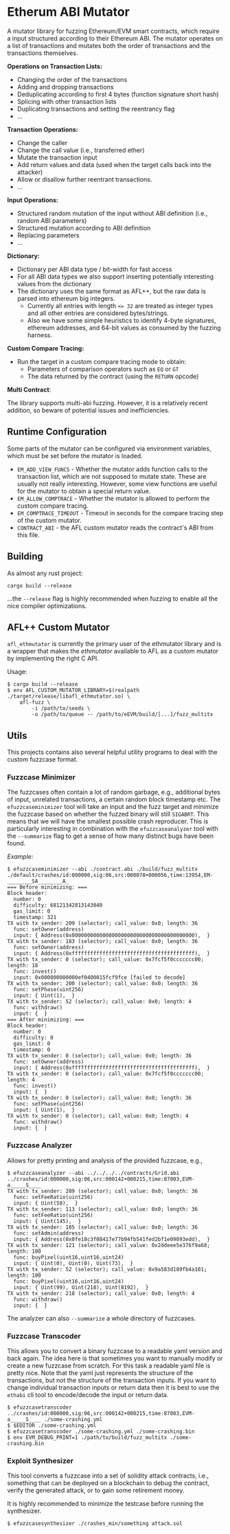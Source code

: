 # Etherum ABI Mutator

A mutator library for fuzzing Ethereum/EVM smart contracts, which require a
input structured according to their Ethereum ABI. The mutator operates on a
list of transactions and mutates both the order of transactions and the
transactions themselves.

**Operations on Transaction Lists:**

* Changing the order of the transactions
* Adding and dropping transactions
* Deduplicating according to first 4 bytes (function signature short hash)
* Splicing with other transaction lists
* Duplicating transactions and setting the reentrancy flag
* ...

**Transaction Operations:**

* Change the caller
* Change the call value (i.e., transferred ether)
* Mutate the transaction input
* Add return values and data (used when the target calls back into the
  attacker)
* Allow or disallow further reentrant transactions.
* ...

**Input Operations:**

* Structured random mutation of the input without ABI definition (i.e., random
  ABI parameters)
* Structured mutation according to ABI definition
* Replacing parameters
* ...

**Dictionary:**

* Dictionary per ABI data type / bit-width for fast access
* For all ABI data types we also support inserting potentially interesting values from the dictionary
* The dictionary uses the same format as AFL++, but the raw data is parsed into
  ethereum big integers.
    * Currently all entries with length `<= 32` are treated as integer types
      and all other entries are considered bytes/strings.
    * Also we have some simple heuristics to identify 4-byte signatures, ethereum 
      addresses, and 64-bit values as consumed by the fuzzing harness.
      
**Custom Compare Tracing:**

* Run the target in a custom compare tracing mode to obtain:
    * Parameters of comparison operators such as `EQ` or `GT`
    * The data returned by the contract (using the `RETURN` opcode)


**Multi Contract**:

The library supports multi-abi fuzzing. However, it is a relatively recent
addition, so beware of potential issues and inefficiencies.


## Runtime Configuration

Some parts of the mutator can be configured via environment variables, which
must be set before the mutator is loaded.

* `EM_ADD_VIEW_FUNCS` - Whether the mutator adds function calls to the
  transaction list, which are not supposed to mutate state. These are usually
  not really interesting. However, some view functions are useful for the
  mutator to obtain a special return value.
* `EM_ALLOW_COMPTRACE` - Whether the mutator is allowed to perform the custom
  compare tracing.
* `EM_COMPTRACE_TIMEOUT` - Timeout in seconds for the compare tracing step of
  the custom mutator.
* `CONTRACT_ABI` - the AFL custom mutator reads the contract's ABI from this
  file.

## Building

As almost any rust project:

```
cargo build --release
```

...the `--release` flag is highly recommended when fuzzing to enable all the
nice compiler optimizations.


## AFL++ Custom Mutator

`afl_ethmutator` is currently the primary user of the ethmutator library and is
a wrapper that makes the *ethmutator* available to AFL as a custom mutator by
implementing the right C API.

Usage:

```
$ cargo build --release
$ env AFL_CUSTOM_MUTATOR_LIBRARY=$(realpath ./target/release/libafl_ethmutator.so) \
    afl-fuzz \
        -i /path/to/seeds \
        -o /path/to/queue -- /path/to/eEVM/build/[...]/fuzz_multitx

```

## Utils

This projects contains also several helpful utility programs to deal with the
custom fuzzcase format.

### Fuzzcase Minimizer

The fuzzcases often contain a lot of random garbage, e.g., additional bytes of
input, unrelated transactions, a certain random block timestamp etc. The
`efuzzcaseminimizer` tool will take an input and the fuzz target and minimize
the fuzzcase based on whether the fuzzed binary will still `SIGABRT`. This
means that we will have the smallest possible crash reproducer. This is
particularly interesting in combination with the `efuzzcaseanalyzer` tool with
the `--summarize` flag to get a sense of how many distinct bugs have been
found.

*Example:*

```
$ efuzzcaseminimizer --abi ./contract.abi ./build/fuzz_multitx ./default/crashes/id:000000,sig:06,src:000078+000056,time:13954,EM-________SA________A_
=== Before minimizing: ===
Block header:
  number: 0
  difficulty: 68121342813143040
  gas_limit: 0
  timestamp: 321
TX with tx_sender: 209 (selector); call_value: 0x0; length: 36
  func: setOwner(address)
  input: { Address(0x0000000000000000000000000000000000000000),  }
TX with tx_sender: 183 (selector); call_value: 0x0; length: 36
  func: setOwner(address)
  input: { Address(0xffffffffffffffffffffffffffffffffffffffff),  }
TX with tx_sender: 0 (selector); call_value: 0x7fcf5f0ccccccc00; length: 18
  func: invest()
  input: 0x000000000000ef0400015fcf9fce [failed to decode]
TX with tx_sender: 200 (selector); call_value: 0x0; length: 36
  func: setPhase(uint256)
  input: { Uint(1),  }
TX with tx_sender: 52 (selector); call_value: 0x0; length: 4
  func: withdraw()
  input: {  }
=== After minimizing: ===
Block header:
  number: 0
  difficulty: 0
  gas_limit: 0
  timestamp: 0
TX with tx_sender: 0 (selector); call_value: 0x0; length: 36
  func: setOwner(address)
  input: { Address(0xffffffffffffffffffffffffffffffffffffffff),  }
TX with tx_sender: 0 (selector); call_value: 0x7fcf5f0ccccccc00; length: 4
  func: invest()
  input: {  }
TX with tx_sender: 0 (selector); call_value: 0x0; length: 36
  func: setPhase(uint256)
  input: { Uint(1),  }
TX with tx_sender: 0 (selector); call_value: 0x0; length: 4
  func: withdraw()
  input: {  }
```


### Fuzzcase Analyzer

Allows for pretty printing and analysis of the provided fuzzcase, e.g.,

```
$ efuzzcaseanalyzer --abi ../../../../contracts/Grid.abi ../crashes/id:000000,sig:06,src:000142+000215,time:87003,EVM-a_____S____
TX with tx_sender: 209 (selector); call_value: 0x0; length: 36
  func: setFeeRatio(uint256)
  input: { Uint(58),  }
TX with tx_sender: 113 (selector); call_value: 0x0; length: 36
  func: setFeeRatio(uint256)
  input: { Uint(145),  }
TX with tx_sender: 185 (selector); call_value: 0x0; length: 36
  func: setAdmin(address)
  input: { Address(0x0fe18c3f08417e77b94fb541fed2bf1e09093edd),  }
TX with tx_sender: 121 (selector); call_value: 0x2ddeee5e376f9a68; length: 100
  func: buyPixel(uint16,uint16,uint24)
  input: { Uint(0), Uint(0), Uint(73),  }
TX with tx_sender: 52 (selector); call_value: 0x9a583d189fb4a101; length: 100
  func: buyPixel(uint16,uint16,uint24)
  input: { Uint(99), Uint(218), Uint(8192),  }
TX with tx_sender: 218 (selector); call_value: 0x0; length: 4
  func: withdraw()
  input: {  }
```

The analyzer can also `--summarize` a whole directory of fuzzcases.


### Fuzzcase Transcoder

This allows you to convert a binary fuzzcase to a readable yaml version and
back again. The idea here is that sometimes you want to manually modify or
create a new fuzzcase from scratch. For this task a readable yaml file is
pretty nice. Note that the yaml just represents the structure of the
transactions, but not the structure of the transaction inputs. If you want to
change individual transaction inputs or return data then it is best to use the
`ethabi` cli tool to encode/decode the input or return data.

```
$ efuzzcasetranscoder ../crashes/id:000000,sig:06,src:000142+000215,time:87003,EVM-a_____S____ ./some-crashing.yml
$ $EDITOR ./some-crashing.yml
$ efuzzcasetranscoder ./some-crashing.yml ./some-crashing.bin
$ env EVM_DEBUG_PRINT=1 ./path/to/build/fuzz_multitx ./some-crashing.bin
```


### Exploit Synthesizer

This tool converts a fuzzcase into a set of solidity attack contracts, i.e.,
something that can be deployed on a blockchain to debug the contract, verify
the generated attack, or to gain some retirement money.

It is highly recommended to minimize the testcase before running the
synthesizer.

```
$ efuzzcasesynthesizer ./crashes_min/something attack.sol
```
